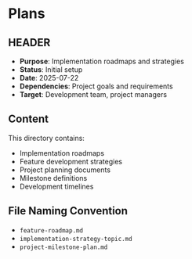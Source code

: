 # Plans

## HEADER
- **Purpose**: Implementation roadmaps and strategies
- **Status**: Initial setup
- **Date**: 2025-07-22
- **Dependencies**: Project goals and requirements
- **Target**: Development team, project managers

## Content

This directory contains:
- Implementation roadmaps
- Feature development strategies
- Project planning documents
- Milestone definitions
- Development timelines

## File Naming Convention
- `feature-roadmap.md`
- `implementation-strategy-topic.md`
- `project-milestone-plan.md`